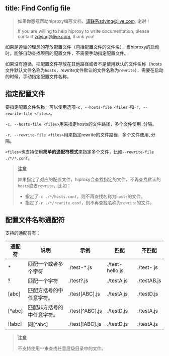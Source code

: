 title: Find Config file
---

> 如果你愿意帮助hiproxy编写文档，请联系zdying@live.com, 谢谢！
> 
> If you are willing to help hiproxy to write documentation, please contact zdying@live.com, thank you!

如果是遵循的理念的存放配置文件（包括配置文件的文件名），当hiproxy的启动时，能够自动查找项目的配置文件，不需要手动指定配置文件。

如果没有遵循，把配置文件存放在其他路径或者不是使用默认的文件名称（hosts文件默认文件名称为`hosts`，rewrite文件默认的文件名称为`rewrite`），需要在启动的时候，手动指定配置文件名称。

## 指定配置文件

要指定配置文件名称，可以使用选项`-c, --hosts-file <files>`和`-r, --rewrite-file <files>`。

`-c, --hosts-file <files>`用来指定hosts的文件路径，多个文件使用`,`分隔。

`-r, --rewrite-file <files>`用来指定rewrite的文件路径，多个文件使用`,`分隔。

`<files>`也支持使用**简单的通配符模式**来指定多个文件，比如`--rewrite-file ./*/*.conf`。

> **注意**
>
> 如果指定了对应的配置文件，hiproxy会查找指定的文件，不再查找默认的`hosts`或者`rewrite`，比如：
> * 指定了`-c ./*/hosts.conf`，则不再查找名称为`hosts`的文件。
> * 指定了`-r ./*/rewrite.conf`，则不再查找名称为`rewrite`的文件。

## 配置文件名称通配符

支持的通配符有：

通配符 | 说明 | 示例 | 匹配 | 不匹配
---------|----------|---------|----------|---------
 \* | 匹配一个或者多个字符 | ./test-*.js | ./test-hello.js | ./test-.js
 ? | 匹配一个字符 | ./test?.js | ./testA.js | ./testAB.js
 [abc] | 匹配方括号的中任意字符。 | ./test[ABC].js | ./testA.js | ./testD.js
 [^abc] | 匹配非方括号的中任意字符。 | ./test[^ABC].js | ./testD.js | ./testA.js
 [!abc] | 同[^abc] | ./test[!ABC].js | ./testD.js | ./testA.js

> **注意**
> 
> 不支持使用`**`来查找任意层级目录中的文件。
